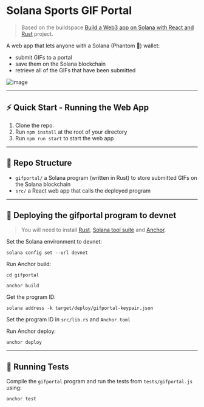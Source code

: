 # Solana Sports GIF Portal

>Based on the buildspace [Build a Web3 app on Solana with React and Rust](https://buildspace.so/p/build-solana-web3-app) project.

A web app that lets anyone with a Solana (Phantom 👻) wallet:
* submit GIFs to a portal
* save them on the Solana blockchain
* retrieve all of the GIFs that have been submitted

![image](https://user-images.githubusercontent.com/82221637/205344191-b6d65371-729a-4819-b2b1-c0743bdcb4b2.png)


---
## ⚡ Quick Start - Running the Web App

1. Clone the repo.
2. Run `npm install` at the root of your directory
3. Run `npm run start` to start the web app  

---
## 📂 Repo Structure

* `gifportal/` a Solana program (written in Rust) to store submitted GIFs on the Solana blockchain
* `src/` a React web app that calls the deployed program

---
## 🚀 Deploying the gifportal program to devnet

>You will need to install [Rust](https://doc.rust-lang.org/book/ch01-01-installation.html), [Solana tool suite](https://docs.solana.com/cli/install-solana-cli-tools#use-solanas-install-tool) and [Anchor](https://www.anchor-lang.com/docs/installation).

Set the Solana environment to devnet:

`solana config set --url devnet`

Run Anchor build:

`cd gifportal`

`anchor build`

Get the program ID:

`solana address -k target/deploy/gifportal-keypair.json`

Set the program ID in `src/lib.rs` and `Anchor.toml`

Run Anchor deploy:

`anchor deploy`

---
## 🧪 Running Tests

Compile the `gifportal` program and run the tests from `tests/gifportal.js` using:

`anchor test`
